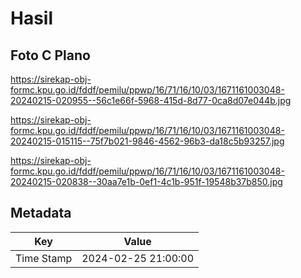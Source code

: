 # Hasil

## Foto C Plano

https://sirekap-obj-formc.kpu.go.id/fddf/pemilu/ppwp/16/71/16/10/03/1671161003048-20240215-020955--56c1e66f-5968-415d-8d77-0ca8d07e044b.jpg

https://sirekap-obj-formc.kpu.go.id/fddf/pemilu/ppwp/16/71/16/10/03/1671161003048-20240215-015115--75f7b021-9846-4562-96b3-da18c5b93257.jpg

https://sirekap-obj-formc.kpu.go.id/fddf/pemilu/ppwp/16/71/16/10/03/1671161003048-20240215-020838--30aa7e1b-0ef1-4c1b-951f-19548b37b850.jpg


## Metadata

| Key        | Value               |
| ---------- | ------------------- |
| Time Stamp | 2024-02-25 21:00:00 |



